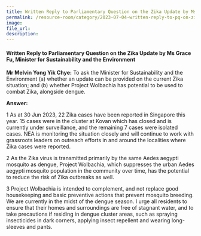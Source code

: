 ```yaml
---  
title: Written Reply to Parliamentary Question on the Zika Update by Ms Grace Fu, Minister for Sustainability and the Environment
permalink: /resource-room/category/2023-07-04-written-reply-to-pq-on-zika-update
image:  
file_url:  
description:  
---  
```

#### Written Reply to Parliamentary Question on the Zika Update by Ms Grace Fu, Minister for Sustainability and the Environment

**Mr Melvin Yong Yik Chye:** To ask the Minister for Sustainability and the Environment (a) whether an update can be provided on the current Zika situation; and (b) whether Project Wolbachia has potential to be used to combat Zika, alongside dengue.

**Answer:**

1 As at 30 Jun 2023, 22 Zika cases have been reported in Singapore this year. 15 cases were in the cluster at Kovan which has closed and is currently under surveillance, and the remaining 7 cases were isolated cases. NEA is monitoring the situation closely and will continue to work with grassroots leaders on outreach efforts in and around the localities where Zika cases were reported.    

2 As the Zika virus is transmitted primarily by the same Aedes aegypti mosquito as dengue, Project Wolbachia, which suppresses the urban Aedes aegypti mosquito population in the community over time, has the potential to reduce the risk of Zika outbreaks as well. 

3 Project Wolbachia is intended to complement, and not replace good housekeeping and basic preventive actions that prevent mosquito breeding. We are currently in the midst of the dengue season.  I urge all residents to ensure that their homes and surroundings are free of stagnant water, and to take precautions if residing in dengue cluster areas, such as spraying insecticides in dark corners, applying insect repellent and wearing long-sleeves and pants.
